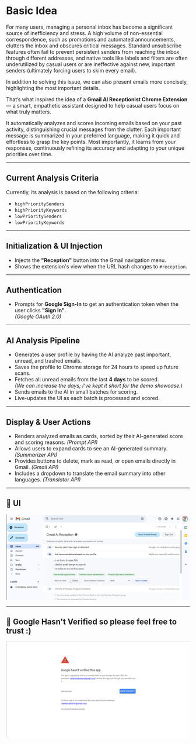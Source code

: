 # Basic Idea

For many users, managing a personal inbox has become a significant source of inefficiency and stress. A high volume of non-essential correspondence, such as promotions and automated announcements, clutters the inbox and obscures critical messages. Standard unsubscribe features often fail to prevent persistent senders from reaching the inbox through different addresses, and native tools like labels and filters are often underutilized by casual users or are ineffective against new, important senders (ultimately forcing users to skim every email).  

In addition to solving this issue, we can also present emails more concisely, highlighting the most important details.

That’s what inspired the idea of a **Gmail AI Receptionist Chrome Extension** — a smart, empathetic assistant designed to help casual users focus on what truly matters.  

It automatically analyzes and scores incoming emails based on your past activity, distinguishing crucial messages from the clutter. Each important message is summarized in your preferred language, making it quick and effortless to grasp the key points. Most importantly, it learns from your responses, continuously refining its accuracy and adapting to your unique priorities over time.

---

## Current Analysis Criteria

Currently, its analysis is based on the following criteria:
- `highPrioritySenders`
- `highPriorityKeywords`
- `lowPrioritySenders`
- `lowPriorityKeywords`

---

## Initialization & UI Injection

- Injects the **"Reception"** button into the Gmail navigation menu.  
- Shows the extension's view when the URL hash changes to `#reception`.

---

## Authentication

- Prompts for **Google Sign-In** to get an authentication token when the user clicks **"Sign In"**.  
  *(Google OAuth 2.0)*

---

## AI Analysis Pipeline

- Generates a user profile by having the AI analyze past important, unread, and trashed emails.  
- Saves the profile to Chrome storage for 24 hours to speed up future scans.  
- Fetches all unread emails from the last **4 days** to be scored.  
  *(We can increase the days; I’ve kept it short for the demo showcase.)*  
- Sends emails to the AI in small batches for scoring.  
- Live-updates the UI as each batch is processed and scored.

---

## Display & User Actions

- Renders analyzed emails as cards, sorted by their AI-generated score and scoring reasons. *(Prompt API)*  
- Allows users to expand cards to see an AI-generated summary. *(Summarizer API)*  
- Provides buttons to delete, mark as read, or open emails directly in Gmail. *(Gmail API)*  
- Includes a dropdown to translate the email summary into other languages. *(Translator API)*

---

## 📂 UI
![Project Folder](images/img1.png)

---

## 🧠 Google Hasn't Verified so please feel free to trust :)
![Extension Demo](images/img2.png)